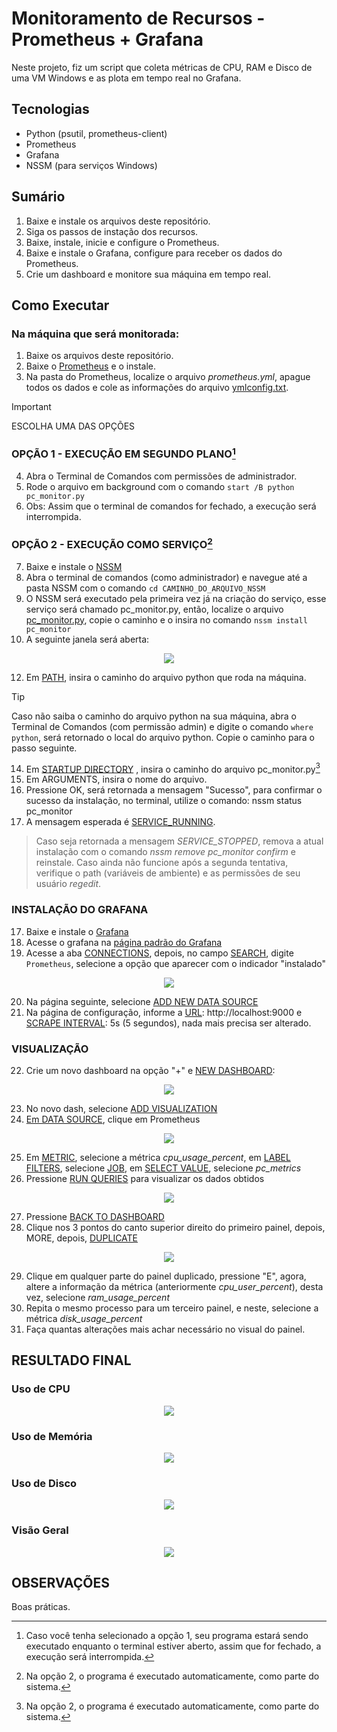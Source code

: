 # Monitoramento de Recursos - Prometheus + Grafana  

Neste projeto, fiz um script que coleta métricas de CPU, RAM e Disco de uma VM Windows e as plota em tempo real no Grafana.  

## Tecnologias  
- Python (psutil, prometheus-client)  
- Prometheus  
- Grafana  
- NSSM (para serviços Windows)

## Sumário
1. Baixe e instale os arquivos deste repositório.
2. Siga os passos de instação dos recursos.
3. Baixe, instale, inicie e configure o Prometheus.
4. Baixe e instale o Grafana, configure para receber os dados do Prometheus.
5. Crie um dashboard e monitore sua máquina em tempo real.

## Como Executar
### **Na máquina que será monitorada:**

1. Baixe os arquivos deste repositório.
2. Baixe o [Prometheus](https://prometheus.io/download/) e o instale.
3. Na pasta do Prometheus, localize o arquivo _prometheus.yml_, apague todos os dados e cole as informações do arquivo [ymlconfig.txt](configs/ymlconfig.txt).

> [!IMPORTANT]
> ESCOLHA UMA DAS OPÇÕES

### **OPÇÃO 1 - EXECUÇÃO EM SEGUNDO PLANO[^1]**

4. Abra o Terminal de Comandos com permissões de administrador.
5. Rode o arquivo em background com o comando `start /B python pc_monitor.py`
6. Obs: Assim que o terminal de comandos for fechado, a execução será interrompida.

### **OPÇÃO 2 - EXECUÇÃO COMO SERVIÇO[^2]**

7. Baixe e instale o [NSSM](https://nssm.cc/download)
8. Abra o terminal de comandos (como administrador) e navegue até a pasta NSSM com o comando `cd CAMINHO_DO_ARQUIVO_NSSM`
10. O NSSM será executado pela primeira vez já na criação do serviço, esse serviço será chamado pc_monitor.py, então, localize o arquivo [pc_monitor.py](scripts/pc_monitor.py), copie o caminho e o insira no comando `nssm install pc_monitor`
11. A seguinte janela será aberta:

<p align="center">
      <img src="https://github.com/user-attachments/assets/7c6ed3e9-c77f-412a-90db-930f88116c9f" />
</p>



12. Em <ins>PATH</ins>, insira o caminho do arquivo python que roda na máquina.
> [!TIP]
> Caso não saiba o caminho do arquivo python na sua máquina, abra o Terminal de Comandos (com permissão admin) e digite o comando `where python`, será retornado o local do arquivo python. Copie o caminho para o passo seguinte.
14. Em <ins>STARTUP DIRECTORY</ins> , insira o caminho do arquivo pc_monitor.py[^2]
15. Em ARGUMENTS, insira o nome do arquivo.
16. Pressione OK, será retornada a mensagem "Sucesso", para confirmar o sucesso da instalação, no terminal, utilize o comando:
      nssm status pc_monitor
17. A mensagem esperada é <ins>SERVICE_RUNNING</ins>.
> Caso seja retornada a mensagem _SERVICE_STOPPED_, remova a atual instalação com o comando _nssm remove pc_monitor confirm_ e reinstale. Caso ainda não funcione após a segunda tentativa, verifique o path (variáveis de ambiente) e as permissões de seu usuário _regedit_.

### **INSTALAÇÃO DO GRAFANA**

17. Baixe e instale o [Grafana](https://grafana.com/grafana/download)
18. Acesse o grafana na [página padrão do Grafana](http://localhost:3000)
19. Acesse a aba <ins>CONNECTIONS</ins>, depois, no campo <ins>SEARCH</ins>, digite `Prometheus`, selecione a opção que aparecer com o indicador "instalado"

<p align="center">
      <img src="https://github.com/user-attachments/assets/b8e1ff78-5825-42dd-8bbc-13f79aac8a74">
</p>

20. Na página seguinte, selecione <ins>ADD NEW DATA SOURCE</ins>
21. Na página de configuração, informe a <ins>URL</ins>: http://localhost:9000 e <ins>SCRAPE INTERVAL</ins>: 5s (5 segundos), nada mais precisa ser alterado.

### **VISUALIZAÇÃO**
22. Crie um novo dashboard na opção "+" e <ins>NEW DASHBOARD</ins>:

<p align="center">
      <img src="https://github.com/user-attachments/assets/735de1ab-ac9f-46d8-ad75-b81c85dfd624">
</p>

23. No novo dash, selecione <ins>ADD VISUALIZATION</ins>
24. <ins>Em DATA SOURCE</ins>, clique em Prometheus
<p align="center">
      <img src="https://github.com/user-attachments/assets/552e897a-eaba-443c-93dc-7f3c1207c399">
</p>

25. Em <ins>METRIC</ins>, selecione a métrica _cpu_usage_percent_, em <ins>LABEL FILTERS</ins>, selecione <ins>JOB</ins>, em <ins>SELECT VALUE</ins>, selecione _pc_metrics_
26. Pressione <ins>RUN QUERIES</ins> para visualizar os dados obtidos

<p align="center">
      <img src="https://github.com/user-attachments/assets/e3b18296-1e97-4605-be4f-29d5264e593a">
</p>

27. Pressione <ins>BACK TO DASHBOARD</ins>
28. Clique nos 3 pontos do canto superior direito do primeiro painel, depois, MORE, depois, <ins>DUPLICATE</ins>

<p align="center">
      <img src="https://github.com/user-attachments/assets/5b2a4324-bfd5-40d3-a927-46543a652506">
</p>

29. Clique em qualquer parte do painel duplicado, pressione "E", agora, altere a informação da métrica (anteriormente _cpu_user_percent_), desta vez, selecione _ram_usage_percent_
30. Repita o mesmo processo para um terceiro painel, e neste, selecione a métrica _disk_usage_percent_
31. Faça quantas alterações mais achar necessário no visual do painel.

## **RESULTADO FINAL**
### Uso de CPU

<p align="center">
      <img src="https://github.com/user-attachments/assets/ca03706e-b7b1-45c3-857f-12b7a1e41ff0">
</p>

### Uso de Memória
<p align="center">
      <img src="https://github.com/user-attachments/assets/b1d534fb-62d5-4d63-b2d2-4a10093f8cfb">
</p>


### Uso de Disco
<p align="center">
      <img src="https://github.com/user-attachments/assets/2942fa7f-9cb8-4b61-9af4-a31c7f2f146e">
</p>

### Visão Geral
<p align="center">
      <img src="https://github.com/user-attachments/assets/025a933c-1d31-453b-9ddf-4cfca0810f08">
</p>

## **OBSERVAÇÕES**

[^1]: Caso você tenha selecionado a opção 1, seu programa estará sendo executado enquanto o terminal estiver aberto, assim que for fechado, a execução será interrompida.

[^2]: Na opção 2, o programa é executado automaticamente, como parte do sistema.

Boas práticas.
